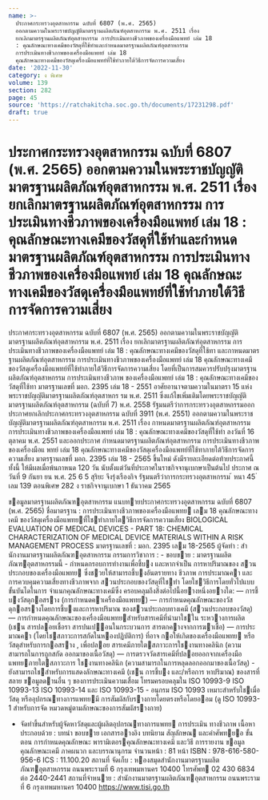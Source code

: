 ```yaml
---
name: >-
  ประกาศกระทรวงอุตสาหกรรม ฉบับที่ 6807 (พ.ศ. 2565)
  ออกตามความในพระราชบัญญัติมาตรฐานผลิตภัณฑ์อุตสาหกรรม พ.ศ. 2511 เรื่อง
  ยกเลิกมาตรฐานผลิตภัณฑ์อุตสาหกรรม การประเมินทางชีวภาพของเครื่องมือแพทย์ เล่ม 18
  : คุณลักษณะทางเคมีของวัสดุที่ใช้ทำและกำหนดมาตรฐานผลิตภัณฑ์อุตสาหกรรม
  การประเมินทางชีวภาพของเครื่องมือแพทย์ เล่ม 18
  คุณลักษณะทางเคมีของวัสดุเครื่องมือแพทย์ที่ใช้ทำภายใต้วิธีการจัดการความเสี่ยง
date: '2022-11-30'
category: ง พิเศษ
volume: 139
section: 282
page: 45
source: 'https://ratchakitcha.soc.go.th/documents/17231298.pdf'
draft: true
---
```


# ประกาศกระทรวงอุตสาหกรรม ฉบับที่ 6807 (พ.ศ. 2565) ออกตามความในพระราชบัญญัติมาตรฐานผลิตภัณฑ์อุตสาหกรรม พ.ศ. 2511 เรื่อง ยกเลิกมาตรฐานผลิตภัณฑ์อุตสาหกรรม การประเมินทางชีวภาพของเครื่องมือแพทย์ เล่ม 18 : คุณลักษณะทางเคมีของวัสดุที่ใช้ทำและกำหนดมาตรฐานผลิตภัณฑ์อุตสาหกรรม การประเมินทางชีวภาพของเครื่องมือแพทย์ เล่ม 18 คุณลักษณะทางเคมีของวัสดุเครื่องมือแพทย์ที่ใช้ทำภายใต้วิธีการจัดการความเสี่ยง

ประกาศกระทรวงอุตสาหกรรม ฉบับที่ 6807 (พ.ศ. 2565) ออกตามความในพระราชบัญญัติมาตรฐานผลิตภัณฑ์อุตสาหกรรม พ.ศ. 2511 เรื่อง ยกเลิกมาตรฐานผลิตภัณฑ์อุตสาหกรรม การประเมินทางชีวภาพของเครื่องมือแพทย์ เล่ม 18 : คุณลักษณะทางเคมีของวัสดุที่ใช้ทา และกาหนดมาตรฐานผลิตภัณฑ์อุตสาหกรรม การประเมินทางชีวภาพของเครื่องมือแพทย์ เล่ม 18 คุณลักษณะทางเคมีของวัสดุเครื่องมือแพทย์ที่ใช้ทำภายใต้วิธีการจัดการความเสี่ยง โดยที่เป็นการสมควรปรับปรุงมาตรฐานผลิตภัณฑ์อุตสาหกรรม การประเมินทางชีวภาพ ของเครื่องมือแพทย์ เล่ม 18 : คุณลักษณะทางเคมีของวัสดุที่ใช้ทา มาตรฐานเลขที่ มอก. 2395 เล่ม 18 - 2551 อาศัยอานาจตามความในมาตรา 15 แห่งพระราชบัญญัติมาตรฐานผลิตภัณฑ์อุตสาหกร รม พ.ศ. 2511 ซึ่งแก้ไขเพิ่มเติมโดยพระราชบัญญัติมาตรฐานผลิตภัณฑ์อุตสาหกรรม (ฉบับที่ 7) พ.ศ. 2558 รัฐมนตรีว่าการกระทรวงอุตสาหกรรมออกประกาศยกเลิกประกาศกระทรวงอุตสาหกรรม ฉบับที่ 3911 (พ.ศ. 2551) ออกตามความในพระราชบัญญัติมาตรฐานผลิตภัณฑ์อุตสาหกรรม พ.ศ. 2511 เรื่อง กาหนดมาตรฐานผลิตภัณฑ์อุตสาหกรรม การประเมินทางชีวภาพของเครื่องมือแพทย์ เล่ม 18 : คุณลักษณะทางเคมีของวัสดุที่ใช้ทำ ลงวันที่ 16 ตุลาคม พ.ศ. 2551 และออกประกาศ กำหนดมาตรฐานผลิตภัณฑ์อุตสาหกรรม การประเมินทางชีวภาพของเครื่องมือแ พทย์ เล่ม 18 คุณลักษณะทางเคมีของวัสดุเครื่องมือแพทย์ที่ใช้ทาภายใต้วิธีการจัดการความเสี่ยง มาตรฐานเลขที่ มอก. 2395 เล่ม 18 - 2565 ขึ้นใหม่ ดังมีรายละเอียดต่อท้ายประกาศนี้ ทั้งนี้ ให้มีผลเมื่อพ้นกาหนด 120 วัน นับตั้งแต่วันที่ประกาศในราชกิจจานุเบกษาเป็นต้นไป ประกาศ ณ วันที่ 9 กันยา ยน พ.ศ. 25 6 5 สุริยะ จึงรุ่งเรืองกิจ รัฐมนตรีว่าการกระทรวงอุตสาหกรรม ้ หนา 45 ่ เลม 139 ตอนพิเศษ 282 ง ราชกิจจานุเบกษา 1 ธันวาคม 2565

ขอมูลมาตรฐานผลิตภัณฑอุตสาหกรรม แนบทายประกาศกระทรวงอุตสาหกรรม ฉบับที่ 6807 (พ.ศ. 2565) ชื่อมาตรฐาน : การประเมินทางชีวภาพของเครื่องมือแพทย เลม 18 คุณลักษณะทางเคมี ของวัสดุเครื่องมือแพทยที่ใชทําภายใตวิธีการจัดการความเสี่ยง BIOLOGICAL EVALUATION OF MEDICAL DEVICES - PART 18: CHEMICAL CHARACTERIZATION OF MEDICAL DEVICE MATERIALS WITHIN A RISK MANAGEMENT PROCESS มาตรฐานเลขที่ : มอก. 2395 เลม 18-2565 ผู้จัดทํา : สํานักงานมาตรฐานผลิตภัณฑอุตสาหกรรม กรรมการวิชาการ : - ขอบขาย : มาตรฐานผลิตภัณฑอุตสาหกรรมนี้ - กําหนดกรอบการทํางานเพื่อชี้บง และหากจําเป็น การหาปริมาณของ สวนประกอบของเครื่องมือแพทย ซึ่งชวยให้สามารถชี้บงอันตรายทาง ชีวภาพ การประมาณคา และการควบคุมความเสี่ยงทางชีวภาพจาก สวนประกอบของวัสดุที่ใชทํา โดยใชวิธีการโดยทั่วไปแบบขั้นบันไดในการ จําแนกคุณลักษณะทางเคมีซึ่ง ครอบคลุมถึงสิ่งต่อไปนี้อยางหนึ่งอยางใด: — การชี้บงวัสดุกอสราง (การกําหนดคาเครื่องมือแพทย) — การกําหนดคุณลักษณะของวัสดุกอสรางโดยการชี้บงและการหาปริมาณ ของสวนประกอบทางเคมี (สวนประกอบของวัสดุ) — การกําหนดคุณลักษณะของเครื่องมือแพทยสําหรับสารเคมีที่นํามาใชใน ระหวางการผลิต (เชน สารปลอยเชื้อรา สารปนเปอนในกระบวนการ สารตกคางจากการฆาเชื้อ) — การประมาณคา (โดยใชสภาวะการสกัดในหองปฏิบัติการ) ที่อาจ กอให้เกิดของเครื่องมือแพทย หรือวัสดุสําหรับการกอสราง , เพื่อปลอย สารเคมีภายใตสภาวะการใชงานทางคลินิก (ความสามารถในการถูกสกัด ออกมาของเนื้อวัสดุ) — การตรวจวัดสารเคมีที่ปลอยออกจากเครื่องมือแพทยภายใตสภาวะการ ใชงานทางคลินิก (ความสามารถในการหลุดลอกออกมาของเนื้อวัสดุ) - ยังสามารถใชสําหรับการแสดงลักษณะทางเคมี (เชน การชี้บง และ/หรือการ หาปริมาณ) ของสารที่สลาย ขอมูลดานอื่น ๆ ของการประเมินความเสื่อม โทรมครอบคลุมใน ISO 10993-9 ISO 10993-13 ISO 10993-14 และ ISO 10993-15 - อนุกรม ISO 10993 เหมาะสําหรับใชเมื่อวัสดุ หรืออุปกรณทางการแพทยมี การสัมผัสกับรางกายโดยตรงหรือโดยออม (ดู ISO 10993-1 สําหรับการจัด หมวดหมู่ตามลักษณะของการสัมผัสรางกาย)

- จัดทําขึ้นสําหรับผู้จัดหาวัสดุและผู้ผลิตอุปกรณทางการแพทย การประเมิน ทางชีวภาพ เนื้อหาประกอบด้วย : บทนํา ขอบขาย เอกสารอางอิง บทนิยาม สัญลักษณ และคําศัพทยอ ขั้นตอน การกําหนดคุณลักษณะ พารามิเตอรคุณลักษณะทางเคมี และวิธี การรายงาน ขอมูลคุณลักษณะเคมี ภาคผนวก และบรรณานุกรม จํานวนหน้า : 81 หน้า ISBN : 978-616-580-956-6 ICS : 11.100.20 สถานที่ จัดเก็บ : หองสมุดสํานักงานมาตรฐานผลิตภัณฑอุตสาหกรรม ถนนพระรามที่ 6 กรุงเทพมหานคร 10400 โทรศัพท 02 430 6834 ต่อ 2440-2441 สถานที่จําหนาย : สํานักงานมาตรฐานผลิตภัณฑอุตสาหกรรม ถนนพระรามที่ 6 กรุงเทพมหานคร 10400 https://www.tisi.go.th
